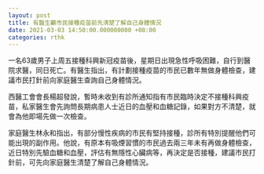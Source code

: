 ```yaml
---
layout: post
title: 有醫生籲市民接種疫苗前先清楚了解自己身體情況
date: 2021-03-03 14:50:00.000000000 +08:00
categories: rthk
---
```


一名63歲男子上周五接種科興新冠疫苗後，星期日出現急性呼吸困難，自行到醫院求醫，同日死亡。有醫生指出，有計劃接種疫苗的市民已數年無做身體檢查，建議市民打針前向家庭醫生查詢自己身體情況。

西醫工會會長楊超發說，暫時未收到有診所通知指有市民臨時決定不接種科興疫苗，私家醫生會先詢問長期病患人士近日的血壓和血糖記錄，如果對方不清楚，就會為他即場先做一次檢查。

家庭醫生林永和指出，有部分慢性疾病的市民有堅持接種，診所有特別提醒他們可能出現的副作用。他說，有原本有吸煙習慣的市民過去兩三年未有再做身體檢查，近日特別先驗血糖和血壓，評估有無隱性心臟病等，再決定是否接種，建議市民打針前，可先向家庭醫生清楚了解自己身體情況。
